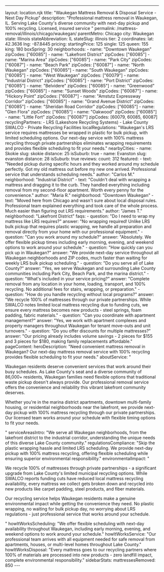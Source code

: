 ---
layout: location.njk
title: "Waukegan Mattress Removal & Disposal Service - Next Day Pickup"
description: "Professional mattress removal in Waukegan, IL. Serving Lake County's diverse community with next-day pickup and 100% recycling. Licensed, insured service "
permalink: /mattress-removal/illinois/chicago/waukegan/ parentMetro: Chicago
city: Waukegan state: Illinois stateAbbreviation: IL stateSlug: illinois tier: 2 coordinates: lat: 42.3636 lng: -87.8445 pricing: startingPrice: 125 single: 125 queen: 155 king: 180 boxSpring: 30 neighborhoods: - name: "Downtown Waukegan" zipCodes: ["60085"] - name: "Lakefront District" zipCodes: ["60085"] - name: "Marina Area" zipCodes: ["60085"] - name: "Park City" zipCodes: ["60087"] - name: "Beach Park" zipCodes: ["60087"] - name: "North Waukegan" zipCodes: ["60085"] - name: "South Waukegan" zipCodes: ["60085"] - name: "West Waukegan" zipCodes: ["60079"] - name: "Industrial District" zipCodes: ["60085"] - name: "Port District" zipCodes: ["60085"] - name: "Belvidere" zipCodes: ["60085"] - name: "Greenwood" zipCodes: ["60085"] - name: "Sunset Woods" zipCodes: ["60087"] - name: "Hickory Point" zipCodes: ["60087"] - name: "Amstutz Expressway Corridor" zipCodes: ["60085"] - name: "Grand Avenue District" zipCodes: ["60085"] - name: "Sheridan Road Corridor" zipCodes: ["60085"] - name: "Glen Flora" zipCodes: ["60085"] - name: "Oakwood" zipCodes: ["60085"] - name: "Little Fort" zipCodes: ["60087"] zipCodes: [60079, 60085, 60087] recyclingPartners: - LRS (Lakeshore Recycling Systems) - Lake County SWALCO - Private Recycling Facilities localRegulations: "Waukegan's LRS service requires mattresses be wrapped in plastic for bulk pickup, with limited scheduling options. Our next-day service with 100% mattress recycling through private partnerships eliminates wrapping requirements and provides flexible scheduling to fit your needs." nearbyCities: - name: Skokie slug: skokie distance: 25 isSuburb: true - name: Evanston slug: evanston distance: 28 isSuburb: true reviews: count: 312 featured: - text: "Needed pickup during specific hours and they worked around my schedule perfectly. Got my old mattress out before my new one arrived. Professional service that understands scheduling needs." author: "Carlos M." neighborhood: "Industrial District" - text: "Couldn't deal with wrapping a mattress and dragging it to the curb. They handled everything including removal from my second-floor apartment. Worth every penny for the convenience." author: "Maria R." neighborhood: "Downtown Waukegan" - text: "Moved here from Chicago and wasn't sure about local disposal rules. Professional team explained everything and took care of the whole process. Much easier than figuring out LRS requirements." author: "James T." neighborhood: "Lakefront District" faqs: - question: "Do I need to wrap my mattress like LRS requires?" answer: "No wrapping required! Unlike LRS bulk pickup that requires plastic wrapping, we handle all preparation and removal directly from your home with our professional equipment." - question: "Can you work around my schedule?" answer: "Absolutely. We offer flexible pickup times including early morning, evening, and weekend options to work around your schedule." - question: "How quickly can you pick up in Waukegan?" answer: "We provide next-day service throughout all Waukegan neighborhoods and ZIP codes, much faster than waiting for weekly LRS bulk pickup scheduling." - question: "Do you serve all of Lake County?" answer: "Yes, we serve Waukegan and surrounding Lake County communities including Park City, Beach Park, and the marina district." - question: "What's included in your service pricing?" answer: "Complete removal from any location in your home, loading, transport, and 100% recycling. No additional fees for stairs, wrapping, or preparation." - question: "How do you handle recycling without local programs?" answer: "We recycle 100% of mattresses through our private partnerships. While SWALCO notes limited local mattress recycling due to funding cuts, we ensure every mattress becomes new products - steel springs, foam padding, fabric materials." - question: "Can you coordinate with apartment management?" answer: "Yes, we work with apartment complexes and property managers throughout Waukegan for tenant move-outs and unit turnovers." - question: "Do you offer discounts for multiple mattresses?" answer: "Our pricing already includes volume savings - 2 pieces for $155 and 3 pieces for $180, making family replacements affordable." pageContent: heroDescription: "Need convenient mattress removal in Waukegan? Our next-day mattress removal service with 100% recycling provides flexible scheduling to fit your needs." aboutService: "<p>Waukegan residents deserve convenient services that work around their busy schedules. As Lake County's seat and a diverse community of 86,000+ residents, Waukegan families need flexible options that traditional waste pickup doesn't always provide. Our professional removal service offers the convenience and reliability this vibrant lakefront community deserves.</p><p>Whether you're in the marina district apartments, downtown multi-family housing, or residential neighborhoods near the lakefront, we provide next-day pickup with 100% mattress recycling through our private partnerships. Our licensed team works around your schedule with flexible timing options to fit your needs.</p>" serviceAreasIntro: "We serve all Waukegan neighborhoods, from the lakefront district to the industrial corridor, understanding the unique needs of this diverse Lake County community." regulationsCompliance: "Skip the plastic wrapping hassle and limited LRS scheduling. We provide next-day pickup with 100% mattress recycling, offering flexible scheduling while ensuring superior environmental responsibility." environmentalImpact: "<p>We recycle 100% of mattresses through private partnerships - a significant upgrade from Lake County's limited municipal recycling options. While SWALCO reports funding cuts have reduced local mattress recycling availability, every mattress we collect gets broken down and recycled into new products like carpet padding, steel products, and fiber materials.</p><p>Our recycling service helps Waukegan residents make a genuine environmental impact while getting the convenience they need. No plastic wrapping, no waiting for bulk pickup day, no worrying about LRS regulations - just professional service that works around your schedule.</p>" howItWorksScheduling: "We offer flexible scheduling with next-day availability throughout Waukegan, including early morning, evening, and weekend options to work around your schedule." howItWorksService: "Our professional team arrives with all equipment needed for safe removal from apartments, houses, or multi-level homes throughout Lake County." howItWorksDisposal: "Every mattress goes to our recycling partners where 100% of materials are processed into new products - zero landfill impact, complete environmental responsibility." sidebarStats: mattressesRemoved: 850 ---